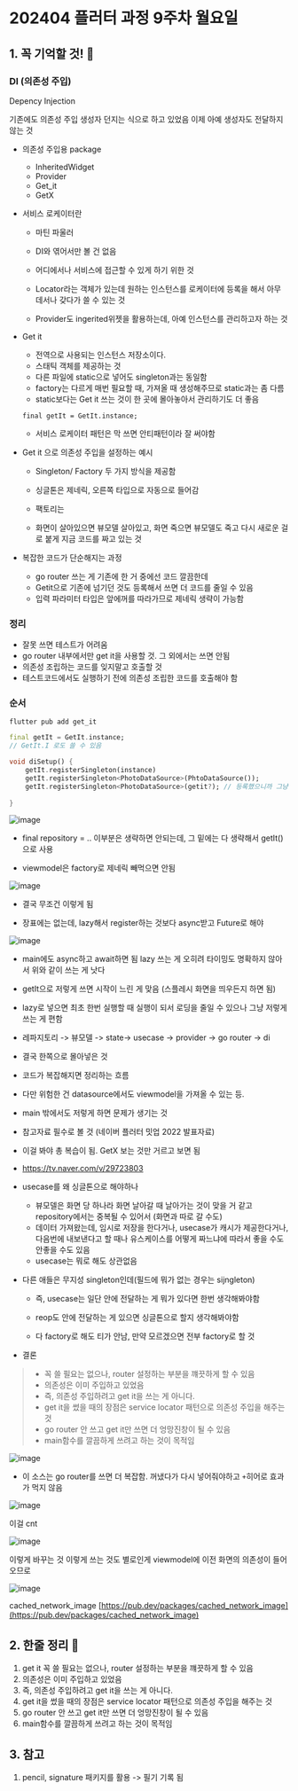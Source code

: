 # 202404 플러터 과정 9주차 월요일

## 1. 꼭 기억할 것! 🏅
### DI (의존성 주입) 
Depency Injection

기존에도 의존성 주입 생성자 던지는 식으로 하고 있었음
이제 아예 생성자도 전달하지 않는 것

- 의존성 주입용 package
  - InheritedWidget
  - Provider
  - Get_it
  - GetX 

- 서비스 로케이터란
  - 마틴 파울러
  - DI와 엮어서만 볼 건 없음
  - 어디에서나 서비스에 접근할 수 있게 하기 위한 것

  - Locator라는 객체가 있는데 원하는 인스턴스를 로케이터에 등록을 해서 아무 데서나 갖다가 쓸 수 있는 것

  - Provider도 ingerited위젯을 활용하는데, 아예 인스턴스를 관리하고자 하는 것
  
- Get it
  - 전역으로 사용되는 인스턴스 저장소이다.
  - 스태틱 객체를 제공하는 것
  - 다른 파일에 static으로 넣어도 singleton과는 동일함
  - factory는 다르게 매번 필요할 때, 가져올 때 생성해주므로 static과는 좀 다름
  - static보다는 Get it 쓰는 것이 한 곳에 몰아놓아서 관리하기도 더 좋음
  ```
  final getIt = GetIt.instance;
  ```

  - 서비스 로케이터 패턴은 막 쓰면 안티패턴이라 잘 써야함

- Get it 으로 의존성 주입을 설정하는 예시

  - Singleton/ Factory 두 가지 방식을 제공함
  - 싱글톤은 제네릭, 오른쪽 타입으로 자동으로 들어감
  

  - 팩토리는 
  - 화면이 살아있으면 뷰모델 살아있고, 화면 죽으면 뷰모델도 죽고 다시 새로운 걸로 붙게 지금 코드를 짜고 있는 것
  
- 복잡한 코드가 단순해지는 과정
  - go router 쓰는 게 기존에 한 거 중에선 코드 깔끔한데
  - Getit으로 기존에 넘기던 것도 등록해서 쓰면 더 코드를 줄일 수 있음
  - 입력 파라미터 타입은 앞에꺼를 따라가므로 제네릭 생략이 가능함


### 정리
- 잘못 쓰면 테스트가 어려움
- go router 내부에서만 get it을 사용할 것. 그 외에서는 쓰면 안됨
- 의존성 조립하는 코드를 잊지말고 호출할 것
- 테스트코드에서도 실행하기 전에 의존성 조립한 코드를 호출해야 함


### 순서
```
flutter pub add get_it
```

```dart
final getIt = GetIt.instance;
// GetIt.I 로도 쓸 수 있음

void diSetup() {
	getIt.registerSingleton(instance)
	getIt.registerSingleton<PhotoDataSource>(PhtoDataSource());
	getIt.registerSingleton<PhotoDataSource>(getit?); // 등록했으니까 그냥 getIt으로 쓰면 됨
	
}
```

![image](https://github.com/itbebop/TIL/assets/86880025/e86d4ff4-28f5-47a7-969e-37b2df047eb6)

- final repository = .. 이부분은 생략하면 안되는데, 그 밑에는 다 생략해서
getIt()으로 사용

- viewmodel은 factory로 제네릭 빼먹으면 안됨

![image](https://github.com/itbebop/TIL/assets/86880025/5148de6a-8239-439c-bc96-aa7a522c5a0a)

- 결국 무조건 이렇게 됨

- 장표에는 없는데, lazy해서 register하는 것보다 async받고 Future로 해야

![image](https://github.com/itbebop/TIL/assets/86880025/6b97330f-954d-4fbf-baab-81eefabc383b)

- main에도 async하고 await하면 됨
lazy 쓰는 게 오히려 타이밍도 명확하지 않아서 위와 같이 쓰는 게 낫다

- getIt으로 저렇게 쓰면 시작이 느린 게 맞음 (스플레시 화면을 띄우든지 하면 됨)  
- lazy로 넣으면 최초 한번 실행할 때 실행이 되서 로딩을 줄일 수 있으나 그냥 저렇게 쓰는 게 편함

- 레파지토리 -> 뷰모델 -> state-> usecase -> provider -> go router -> di
- 결국 한쪽으로 몰아넣은 것
- 코드가 복잡해지면 정리하는 흐름

- 다만 위험한 건 datasource에서도 viewmodel을 가져올 수 있는 등. 
- main 밖에서도 저렇게 하면 문제가 생기는 것

- 참고자료 필수로 볼 것 (네이버 플러터 밋업 2022 발표자료)
- 이걸 봐야 총 복습이 됨. GetX 보는 것만 거르고 보면 됨
- https://tv.naver.com/v/29723803


- usecase를 왜 싱글톤으로 해야하나
  - 뷰모델은 화면 당 하나라 화면 날아갈 때 날아가는 것이 맞을 거 같고 repository에서는 중복될 수 있어서 (화면과 따로 갈 수도)
  - 데이터 가져왔는데, 임시로 저장을 한다거나, usecase가 캐시가 제공한다거나, 다음번에 내보낸다고 할 때나
  유스케이스를 어떻게 짜느냐에 따라서 좋을 수도 안좋을 수도 있음
  - usecase는 뭐로 해도 상관없음

- 다른 애들은 무지성 singleton인데(필드에 뭐가 없는 경우는 sijngleton)
  - 즉, usecase는 일단 안에 전달하는 게 뭐가 있다면 한번 생각해봐야함
  - reop도 안에 전달하는 게 있으면 싱글톤으로 할지 생각해봐야함

  - 다 factory로 해도 티가 안남, 만약 모르겠으면 전부 factory로 할 것

- 결론
> - 꼭 쓸 필요는 없으나, router 설정하는 부분을 꺠끗하게 할 수 있음
> - 의존성은 이미 주입하고 있었음
> - 즉, 의존성 주입하려고 get it을 쓰는 게 아니다.
> - get it을 썼을 때의 장점은 service locator 패턴으로 의존성 주입을 해주는 것
> - go router 안 쓰고 get it만 쓰면 더 엉망진창이 될 수 있음
> - main함수를 깔끔하게 쓰려고 하는 것이 목적임

![image](https://github.com/itbebop/TIL/assets/86880025/e783909c-aced-43c6-977d-9ae3e5460466)

- 이 소스는 go router를 쓰면 더 복잡함. 꺼냈다가 다시 넣어줘야하고
`+`히어로 효과가 먹지 않음

![image](https://github.com/itbebop/TIL/assets/86880025/4ede738a-67fa-46c4-bee0-75de49d4e75b)

이걸 cnt

![image](https://github.com/itbebop/TIL/assets/86880025/ea8fb795-6805-4e82-910e-824800d8ffe6)

이렇게 바꾸는 것
이렇게 쓰는 것도 별로인게 viewmodel에 이전 화면의 의존성이 들어오므로

![image](https://github.com/itbebop/TIL/assets/86880025/057795de-47a1-4914-b8f7-6409978301f6)

cached_network_image
[https://pub.dev/packages/cached_network_image](https://pub.dev/packages/cached_network_image)

## 2. 한줄 정리 🧹
1. get it 꼭 쓸 필요는 없으나, router 설정하는 부분을 꺠끗하게 할 수 있음
2. 의존성은 이미 주입하고 있었음
3. 즉, 의존성 주입하려고 get it을 쓰는 게 아니다.
4. get it을 썼을 때의 장점은 service locator 패턴으로 의존성 주입을 해주는 것
5. go router 안 쓰고 get it만 쓰면 더 엉망진창이 될 수 있음
6. main함수를 깔끔하게 쓰려고 하는 것이 목적임

## 3. 참고
1. pencil, signature 패키지를 활용 -> 필기 기록 됨

